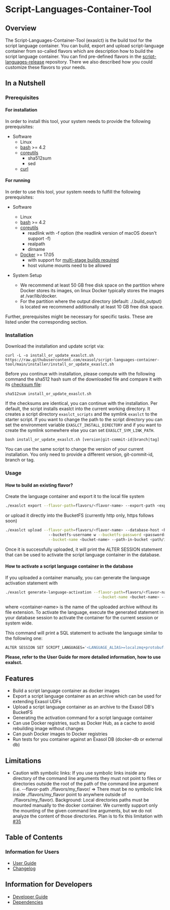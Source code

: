 # Script-Languages-Container-Tool

## Overview

The Script-Languages-Container-Tool (exaslct) is the build tool for the script language container.
You can build, export and upload script-language container from so-called flavors 
which are description how to build the script language container. You can find pre-defined flavors 
in the [script-languages-release](https://github.com/exasol/script-languages-release) repository. 
There we also described how you could customize these flavors to your needs.

## In a Nutshell

### Prerequisites

#### For installation

In order to install this tool, your system needs to provide 
the following prerequisites:

* Software
    * Linux
    * [bash](https://www.gnu.org/software/bash/) >= 4.2
    * [coreutils](https://www.gnu.org/software/coreutils/)
      * sha512sum
      * sed
    * [curl](https://curl.se/)

#### For running

In order to use this tool, your system needs to fulfill the following prerequisites:

* Software
    * Linux
    * [bash](https://www.gnu.org/software/bash/) >= 4.2
    * [coreutils](https://www.gnu.org/software/coreutils/)
      * readlink with -f option (the readlink version of macOS doesn't support -f)
      * realpath  
      * dirname
    * [Docker](https://docs.docker.com/) >= 17.05 
      * with support for [multi-stage builds required](https://docs.docker.com/develop/develop-images/multistage-build/)
      * host volume mounts need to be allowed
    
* System Setup  
    * We recommend at least 50 GB free disk space on the partition 
      where Docker stores its images, on linux Docker typically stores 
      the images at /var/lib/docker.
    * For the partition where the output directory (default: ./.build_output)
      is located we recommend additionally at least 10 GB free disk space.

Further, prerequisites might be necessary for specific tasks. These are listed under the corresponding section.

### Installation

Download the installation and update script via:

```
curl -L -o install_or_update_exaslct.sh https://raw.githubusercontent.com/exasol/script-languages-container-tool/main/installer/install_or_update_exaslct.sh
```

Before you continue with installation, please compute with the following command 
the sha512 hash sum of the downloaded file and compare it with its 
[checksum file](installer/checksums/install_or_update_exaslct.sh.sha512sum):

```
sha512sum install_or_update_exaslct.sh
```

If the checksums are identical, you can continue with the installation. 
Per default, the script installs exaslct into the current working directory.
It creates a script directory `exaslct_scripts` and the symlink `exaslct`
to the starter script. If you want to change the path to the script directory 
you can set the environment variable `EXASLCT_INSTALL_DIRECTORY` and 
if you want to create the symlink somewhere else you can set `EXASLCT_SYM_LINK_PATH`.  

```
bash install_or_update_exaslct.sh [version|git-commit-id|branch|tag] 
```

You can use the same script to change the version of your current installation.
You only need to provide a different version, git-commit-id, branch or tag. 

### Usage

#### How to build an existing flavor?

Create the language container and export it to the local file system

```bash
./exaslct export --flavor-path=flavors/<flavor-name> --export-path <export-path>
```

or upload it directly into the BucketFS (currently http only, https follows soon)

```bash
./exaslct upload --flavor-path=flavors/<flavor-name> --database-host <hostname-or-ip> --bucketfs-port <port> \ 
                   --bucketfs-username w --bucketfs-password <password>  --bucketfs-name <bucketfs-name> \
                   --bucket-name <bucket-name> --path-in-bucket <path/in/bucket>
```

Once it is successfully uploaded, it will print the ALTER SESSION statement
that can be used to activate the script language container in the database.

#### How to activate a script language container in the database

If you uploaded a container manually, you can generate the language activation statement with

```bash
./exaslct generate-language-activation --flavor-path=flavors/<flavor-name> --bucketfs-name <bucketfs-name> \
                                         --bucket-name <bucket-name> --path-in-bucket <path/in/bucket> --container-name <container-name>
```

where \<container-name> is the name of the uploaded archive without its file extension. To activate the language, execute the generated statement in your database session to activate the container for the current session or system wide.

This command will print a SQL statement to activate the language similar to the following one:

```bash
ALTER SESSION SET SCRIPT_LANGUAGES='<LANGUAGE_ALIAS>=localzmq+protobuf:///<bucketfs-name>/<bucket-name>/<path-in-bucket>/<container-name>?lang=<language>#buckets/<bucketfs-name>/<bucket-name>/<path-in-bucket>/<container-name>/exaudf/exaudfclient[_py3]';
```

**Please, refer to the User Guide for more detailed information, how to use exalsct.**

## Features

* Build a script language container as docker images
* Export a script language container as an archive which can be used for extending Exasol UDFs
* Upload a script language container as an archive to the Exasol DB's BucketFS
* Generating the activation command for a script language container
* Can use Docker registries, such as Docker Hub, as a cache to avoid rebuilding image without changes
* Can push Docker images to Docker registries
* Run tests for you container against an Exasol DB (docker-db or external db)

## Limitations

* Caution with symbolic links: 
  If you use symbolic links inside any directory of the command line arguments
  they must not point to files or directories outside the root of the path of the 
  command line argument (i.e. --flavor-path ./flavors/my_flavor/ => There must be no symbolic
  link inside ./flavors/my_flavor point to anywhere outside of ./flavors/my_flavor).
  Background: Local directories paths must be mounted manually to the docker container. 
  We currently support only the mounting of the given command line arguments, but we do not analyze
  the content of those directories.
  Plan is to fix this limitation with [#35](https://github.com/exasol/script-languages-container-tool/issues/35)
  
## Table of Contents

### Information for Users

* [User Guide](doc/user_guide/user_guide.md)
* [Changelog](doc/changes/changelog.md)

## Information for Developers

* [Developer Guide](doc/developer_guide/developer_guide.md)
* [Dependencies](doc/dependencies.md)
